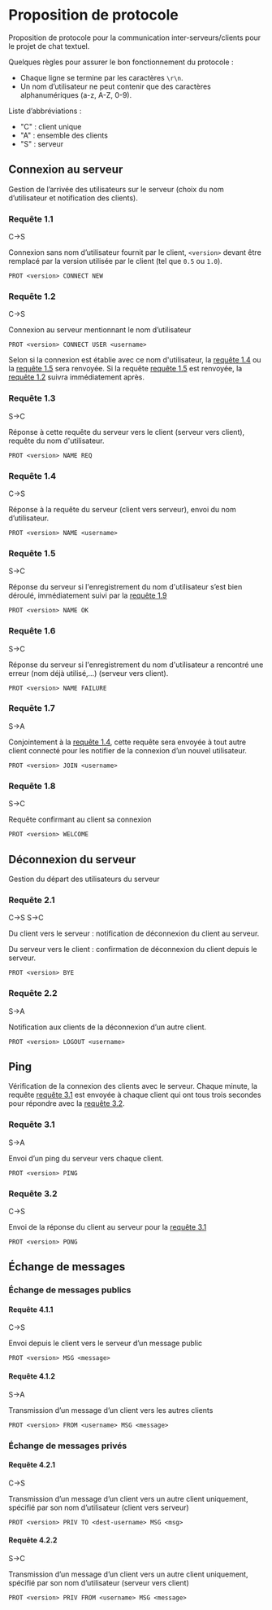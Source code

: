 Proposition de protocole
========================

Proposition de protocole pour la communication inter-serveurs/clients pour le projet de chat textuel.

Quelques règles pour assurer le bon fonctionnement du protocole :

-   Chaque ligne se termine par les caractères `\r\n`.
-   Un nom d’utilisateur ne peut contenir que des caractères alphanumériques (a-z, A-Z, 0-9).

Liste d’abbréviations :

-   "C" : client unique
-   "A" : ensemble des clients
-   "S" : serveur

Connexion au serveur
--------------------

Gestion de l’arrivée des utilisateurs sur le serveur (choix du nom d’utilisateur et notification des clients).

### Requête 1.1

C->S

Connexion sans nom d’utilisateur fournit par le client, `<version>` devant être remplacé par la version utilisée par le client (tel que `0.5` ou `1.0`).

``` text
PROT <version> CONNECT NEW
```

### Requête 1.2

C->S

Connexion au serveur mentionnant le nom d’utilisateur

``` text
PROT <version> CONNECT USER <username>
```

Selon si la connexion est établie avec ce nom d'utilisateur, la [requête 1.4](#requête-14) ou la [requête 1.5](#requête-15) sera renvoyée. Si la requête [requête 1.5](#requête-15) est renvoyée, la [requête 1.2](#requête-12) suivra immédiatement après.

### Requête 1.3

S->C

Réponse à cette requête du serveur vers le client (serveur vers client), requête du nom d'utilisateur.

``` text
PROT <version> NAME REQ
```

### Requête 1.4

C->S

Réponse à la requête du serveur (client vers serveur), envoi du nom d’utilisateur.

``` text
PROT <version> NAME <username>
```

### Requête 1.5

S->C

Réponse du serveur si l'enregistrement du nom d'utilisateur s’est bien déroulé, immédiatement suivi par la [requête 1.9](#requête-18)

``` text
PROT <version> NAME OK
```

### Requête 1.6

S->C

Réponse du serveur si l'enregistrement du nom d'utilisateur a rencontré une erreur (nom déjà utilisé,…) (serveur vers client).

``` text
PROT <version> NAME FAILURE
```

### Requête 1.7

S->A

Conjointement à la [requête 1.4](#requête-14), cette requête sera envoyée à tout autre client connecté pour les notifier de la connexion d’un nouvel utilisateur.

``` text
PROT <version> JOIN <username>
```

### Requête 1.8

S->C

Requête confirmant au client sa connexion

``` text
PROT <version> WELCOME
```

Déconnexion du serveur
----------------------

Gestion du départ des utilisateurs du serveur

### Requête 2.1

C->S
S->C

Du client vers le serveur : notification de déconnexion du client au serveur.

Du serveur vers le client : confirmation de déconnexion du client depuis le serveur.

``` text
PROT <version> BYE
```

### Requête 2.2

S->A

Notification aux clients de la déconnexion d’un autre client.

``` text
PROT <version> LOGOUT <username>
```

Ping
----

Vérification de la connexion des clients avec le serveur. Chaque minute, la requête [requête 3.1](#requête-31) est envoyée à chaque client qui ont tous trois secondes pour répondre avec la [requête 3.2](#requête-32).

### Requête 3.1

S->A

Envoi d’un ping du serveur vers chaque client.

``` text
PROT <version> PING
```

### Requête 3.2

C->S

Envoi de la réponse du client au serveur pour la [requête 3.1](#requête-31)

``` text
PROT <version> PONG
```

## Échange de messages
### Échange de messages publics

#### Requête 4.1.1

C->S

Envoi depuis le client vers le serveur d’un message public
``` text
PROT <version> MSG <message>
```

#### Requête 4.1.2

S->A

Transmission d’un message d’un client vers les autres clients
``` text
PROT <version> FROM <username> MSG <message>
```

### Échange de messages privés

#### Requête 4.2.1

C->S

Transmission d’un message d’un client vers un autre client uniquement, spécifié par son nom d’utilisateur (client vers serveur)

``` text
PROT <version> PRIV TO <dest-username> MSG <msg>
```

#### Requête 4.2.2

S->C

Transmission d’un message d’un client vers un autre client uniquement, spécifié par son nom d’utilisateur (serveur vers client)

``` text
PROT <version> PRIV FROM <username> MSG <message>
```
